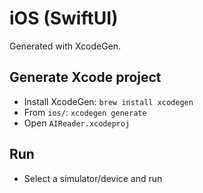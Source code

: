# iOS (SwiftUI)

Generated with XcodeGen.

## Generate Xcode project
- Install XcodeGen: `brew install xcodegen`
- From `ios/`: `xcodegen generate`
- Open `AIReader.xcodeproj`

## Run
- Select a simulator/device and run